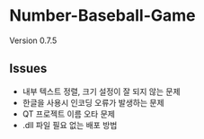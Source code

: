 # Number-Baseball-Game

Version 0.7.5

## Issues

- 내부 텍스트 정렬, 크기 설정이 잘 되지 않는 문제
- 한글을 사용시 인코딩 오류가 발생하는 문제
- QT 프로젝트 이름 오타 문제
- .dll 파일 필요 없는 배포 방법
